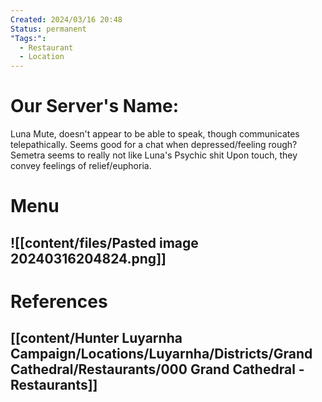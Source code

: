 ```yaml
---
Created: 2024/03/16 20:48
Status: permanent
"Tags:":
  - Restaurant
  - Location
---
```

# Our Server's Name:
Luna
Mute, doesn't appear to be able to speak, though communicates telepathically.
Seems good for a chat when depressed/feeling rough?
Semetra seems to really not like Luna's Psychic shit
Upon touch, they convey feelings of relief/euphoria.
# Menu
![[content/files/Pasted image 20240316204824.png]]
---
# References
## [[content/Hunter Luyarnha Campaign/Locations/Luyarnha/Districts/Grand Cathedral/Restaurants/000 Grand Cathedral - Restaurants]]